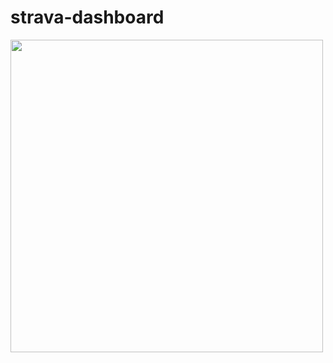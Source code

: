 # strava-dashboard

[ <img src="https://raw.githubusercontent.com/ee-jackson/strava-dashboard/blob/main/oxford_route_map.png" width=500 align = left>](https://github.com/ee-jackson/strava-dashboard/blob/main/oxford_route_map.png)
